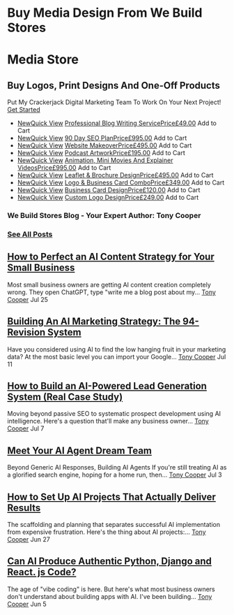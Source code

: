 # Buy Media Design From We Build Stores
# Media Store
## Buy Logos, Print Designs And One-Off Products
Put My Crackerjack Digital Marketing Team To Work On Your Next Project!
[Get Started](https://www.webuildstores.co.uk/contact)
 * [NewQuick View](https://www.webuildstores.co.uk/product-page/professional-blog-writing-service)
[ Professional Blog Writing ServicePrice£49.00](https://www.webuildstores.co.uk/product-page/professional-blog-writing-service)
Add to Cart
 * [NewQuick View](https://www.webuildstores.co.uk/product-page/90-day-seo-plan)
[ 90 Day SEO PlanPrice£995.00](https://www.webuildstores.co.uk/product-page/90-day-seo-plan)
Add to Cart
 * [NewQuick View](https://www.webuildstores.co.uk/product-page/website-makeover)
[ Website MakeoverPrice£495.00](https://www.webuildstores.co.uk/product-page/website-makeover)
Add to Cart
 * [NewQuick View](https://www.webuildstores.co.uk/product-page/podcast-artwork)
[ Podcast ArtworkPrice£195.00](https://www.webuildstores.co.uk/product-page/podcast-artwork)
Add to Cart
 * [NewQuick View](https://www.webuildstores.co.uk/product-page/animation-or-mini-movie)
[ Animation, Mini Movies And Explainer VideosPrice£995.00](https://www.webuildstores.co.uk/product-page/animation-or-mini-movie)
Add to Cart
 * [NewQuick View](https://www.webuildstores.co.uk/product-page/three-fold-leaflet-design)
[ Leaflet & Brochure DesignPrice£495.00](https://www.webuildstores.co.uk/product-page/three-fold-leaflet-design)
Add to Cart
 * [NewQuick View](https://www.webuildstores.co.uk/product-page/logo-business-card-combo)
[ Logo & Business Card ComboPrice£349.00](https://www.webuildstores.co.uk/product-page/logo-business-card-combo)
Add to Cart
 * [NewQuick View](https://www.webuildstores.co.uk/product-page/business-card-design)
[ Business Card DesignPrice£120.00](https://www.webuildstores.co.uk/product-page/business-card-design)
Add to Cart
 * [NewQuick View](https://www.webuildstores.co.uk/product-page/custom-logo)
[ Custom Logo DesignPrice£249.00](https://www.webuildstores.co.uk/product-page/custom-logo)
Add to Cart
### We Build Stores Blog - Your Expert Author: Tony Cooper

### [See All Posts](https://www.webuildstores.co.uk/blog)

## [How to Perfect an AI Content Strategy for Your Small Business](https://www.webuildstores.co.uk/post/ai-content-strategy)
Most small business owners are getting AI content creation completely wrong. They open ChatGPT, type "write me a blog post about my...
[](https://www.webuildstores.co.uk/profile/tony-cooper59816/profile)
[Tony Cooper](https://www.webuildstores.co.uk/profile/tony-cooper59816/profile)
Jul 25
## [Building An AI Marketing Strategy: The 94-Revision System](https://www.webuildstores.co.uk/post/building-an-ai-marketing-strategy)
Have you considered using AI to find the low hanging fruit in your marketing data? At the most basic level you can import your Google...
[](https://www.webuildstores.co.uk/profile/tony-cooper59816/profile)
[Tony Cooper](https://www.webuildstores.co.uk/profile/tony-cooper59816/profile)
Jul 11
## [How to Build an AI-Powered Lead Generation System (Real Case Study)](https://www.webuildstores.co.uk/post/how-to-build-an-ai-powered-lead-generation-system-real-case-study)
Moving beyond passive SEO to systematic prospect development using AI intelligence. Here's a question that'll make any business owner...
[](https://www.webuildstores.co.uk/profile/tony-cooper59816/profile)
[Tony Cooper](https://www.webuildstores.co.uk/profile/tony-cooper59816/profile)
Jul 7
## [Meet Your AI Agent Dream Team](https://www.webuildstores.co.uk/post/agent-dream-team)
Beyond Generic AI Responses, Building AI Agents If you're still treating AI as a glorified search engine, hoping for a home run, then...
[](https://www.webuildstores.co.uk/profile/tony-cooper59816/profile)
[Tony Cooper](https://www.webuildstores.co.uk/profile/tony-cooper59816/profile)
Jul 3
## [How to Set Up AI Projects That Actually Deliver Results](https://www.webuildstores.co.uk/post/how-to-set-up-ai-projects)
The scaffolding and planning that separates successful AI implementation from expensive frustration. Here's the thing about AI projects:...
[](https://www.webuildstores.co.uk/profile/tony-cooper59816/profile)
[Tony Cooper](https://www.webuildstores.co.uk/profile/tony-cooper59816/profile)
Jun 27
## [Can AI Produce Authentic Python, Django and React. js Code?](https://www.webuildstores.co.uk/post/python-django-and-react-js-code)
The age of "vibe coding" is here. But here's what most business owners don't understand about building apps with AI. I've been building...
[](https://www.webuildstores.co.uk/profile/tony-cooper59816/profile)
[Tony Cooper](https://www.webuildstores.co.uk/profile/tony-cooper59816/profile)
Jun 5
